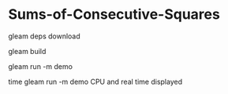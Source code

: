# Sums-of-Consecutive-Squares

gleam deps download





gleam build



gleam run -m demo

time gleam run -m demo
CPU and real time displayed
